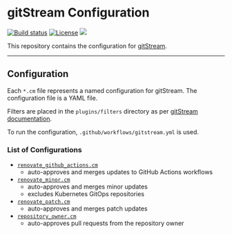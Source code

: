 # gitStream Configuration

[![Build status](https://img.shields.io/github/actions/workflow/status/muhlba91/cm/pipeline.yml?style=for-the-badge)](https://github.com/muhlba91/cm/actions/workflows/pipeline.yml)
[![License](https://img.shields.io/github/license/muhlba91/cm?style=for-the-badge)](LICENSE.md)
[![](https://api.scorecard.dev/projects/github.com/muhlba91/cm/badge?style=for-the-badge)](https://scorecard.dev/viewer/?uri=github.com/muhlba91/cm)

This repository contains the configuration for [gitStream](https://gitstream.cm).

---

## Configuration

Each `*.cm` file represents a named configuration for gitStream. The configuration file is a YAML file.

Filters are placed in the `plugins/filters` directory as per [gitStream documentation](https://docs.gitstream.cm/plugins/).

To run the configuration, `.github/workflows/gitstream.yml` is used.

### List of Configurations

- [`renovate_github_actions.cm`](renovate_github_actions.cm)
  - auto-approves and merges updates to GitHub Actions workflows
- [`renovate_minor.cm`](renovate_minor.cm)
  - auto-approves and merges minor updates
  - excludes Kubernetes GitOps repositories
- [`renovate_patch.cm`](renovate_patch.cm)
  - auto-approves and merges patch updates
- [`repository_owner.cm`](repository_owner.cm)
  - auto-approves pull requests from the repository owner

